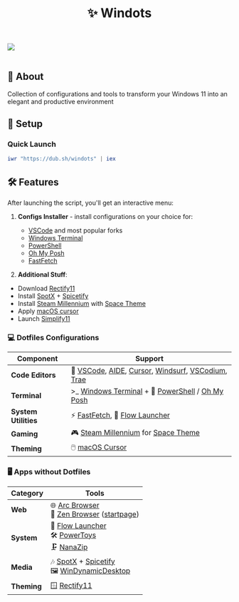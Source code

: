 <h1 align="center">✨ Windots </h1>

<br>

![](assets/main.png)<br/><br/>

## 🌟 About

Collection of configurations and tools to transform your Windows 11 into an elegant and productive environment

## 🚀 Setup

### Quick Launch

```powershell
iwr "https://dub.sh/windots" | iex
```

## 🛠️ Features

After launching the script, you'll get an interactive menu:

1. **Configs Installer** - install configurations on your choice for:

   - [VSCode](https://code.visualstudio.com/) and most popular forks
   - [Windows Terminal](https://github.com/microsoft/terminal)
   - [PowerShell](https://learn.microsoft.com/en-us/powershell/)
   - [Oh My Posh](https://ohmyposh.dev/)
   - [FastFetch](https://github.com/fastfetch-cli/fastfetch)

2. **Additional Stuff**:

- Download [Rectify11](https://rectify11.net/)
- Install [SpotX](https://github.com/SpotX-Official/SpotX) + [Spicetify](https://spicetify.app/)
- Install [Steam Millennium](https://steambrew.app/) with [Space Theme](https://github.com/SpaceTheme/Steam)
- Apply [macOS cursor](https://github.com/ful1e5/apple_cursor)
- Launch [Simplify11](https://github.com/emylfy/Simplify11)

### 💻 Dotfiles Configurations

| Component            | Support                                                                                                                                                                                  |
| -------------------- | ---------------------------------------------------------------------------------------------------------------------------------------------------------------------------------------- |
| **Code Editors**     | 📝 [VSCode](https://code.visualstudio.com/), [AIDE](https://github.com/codestoryai/aide), [Cursor](https://cursor.sh/), [Windsurf](https://windsurf.io/), [VSCodium](https://vscodium.com/), [Trae](https://trae.ai/) |
| **Terminal**         | >_ [Windows Terminal](https://github.com/microsoft/terminal) + 🐚 [PowerShell](https://learn.microsoft.com/en-us/powershell/) / [Oh My Posh](https://ohmyposh.dev/)                            |
| **System Utilities** | ⚡ [FastFetch](https://github.com/fastfetch-cli/fastfetch), 🚀 [Flow Launcher](https://www.flowlauncher.com/) |
| **Gaming**           | 🎮 [Steam Millennium](https://steambrew.app/) for [Space Theme](https://github.com/SpaceTheme/Steam?tab=readme-ov-file#) |
| **Theming**          | 🖱️ [macOS Cursor](https://github.com/ful1e5/apple_cursor) |

### 🖥️ Apps without Dotfiles

| Category   | Tools                                                                                                                                                                    |
| ---------- | ------------------------------------------------------------------------------------------------------------------------------------------------------------------------ |
| **Web**    | 🌐 [Arc Browser](https://thebrowser.company/)<br>🧘 [Zen Browser](https://zen-browser.app) ([startpage](https://github.com/mue/mue?tab=readme-ov-file#mue))                    |
| **System** | 🚀 [Flow Launcher](https://www.flowlauncher.com/)<br> 🛠️ [PowerToys](https://learn.microsoft.com/windows/powertoys/)<br> 🗜️ [NanaZip](https://github.com/M2Team/NanaZip) |
| **Media**  | 🎶 [SpotX](https://github.com/SpotX-Official/SpotX) + [Spicetify](https://spicetify.app/) <br> 🖼️ [WinDynamicDesktop](https://www.windynamicdesktop.com/)                |
| **Theming** |   🪟 [Rectify11](https://rectify11.net/home) |
